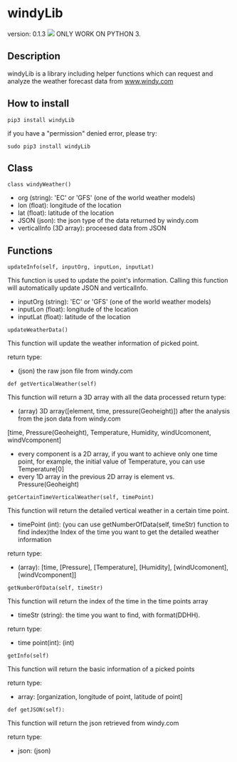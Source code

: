 # windyLib
version: 0.1.3 [![](https://img.shields.io/badge/python-3.5-blue.svg)](https://www.python.org/download/releases/3.5/)
ONLY WORK ON PYTHON 3.
## Description
windyLib is a library including helper functions which can request and analyze the weather forecast data from www.windy.com

## How to install
```
pip3 install windyLib
```
if you have a "permission" denied error, please try:
```
sudo pip3 install windyLib
```

## Class
```
class windyWeather()
```
- org (string): 'EC' or 'GFS' (one of the world weather models)
- lon (float): longitude of the location
- lat (float): latitude of the location
- JSON (json): the json type of the data returned by windy.com
- verticalInfo (3D array): proceesed data from JSON

## Functions
```
updateInfo(self, inputOrg, inputLon, inputLat)
```
This function is used to update the point's information. Calling this function will automatically update JSON and verticalInfo.

- inputOrg (string): 'EC' or 'GFS' (one of the world weather models)
- inputLon (float): longitude of the location
- inputLat (float): latitude of the location

```
updateWeatherData()
```
This function will update the weather information of picked point.

return type:

- (json) the raw json file from windy.com

```
def getVerticalWeather(self)
```
This function will return a 3D array with all the data processed 
return type:

- (array) 3D array([element, time, pressure(Geoheight)]) after the analysis from the json data from windy.com

[time, Pressure(Geoheight), Temperature, Humidity, windUcomonent, windVcomponent]
- every component is a 2D array, if you want to achieve only one time point, for example, the initial value of Temperature, you can use Temperature[0]
- every 1D array in the previous 2D array is element vs. Pressure(Geoheight)

```
getCertainTimeVerticalWeather(self, timePoint)
```
This function will return the detailed vertical weather in a certain time point.

- timePoint (int): (you can use getNumberOfData(self, timeStr) function to find index)the Index of the time you want to get the detailed weather information

return type:

- (array): [time, [Pressure], [Temperature], [Humidity], [windUcomonent], [windVcomponent]]

```
getNumberOfData(self, timeStr)
```
This function will return the index of the time in the time points array

- timeStr (string): the time you want to find, with format(DDHH).

return type:

- time point(int): (int)

```
getInfo(self)
```
This function will return the basic information of a picked points

return type:

- array: [organization, longitude of point, latitude of point] 

```
def getJSON(self):
```
This function will return the json retrieved from windy.com

return type:

- json: (json)
